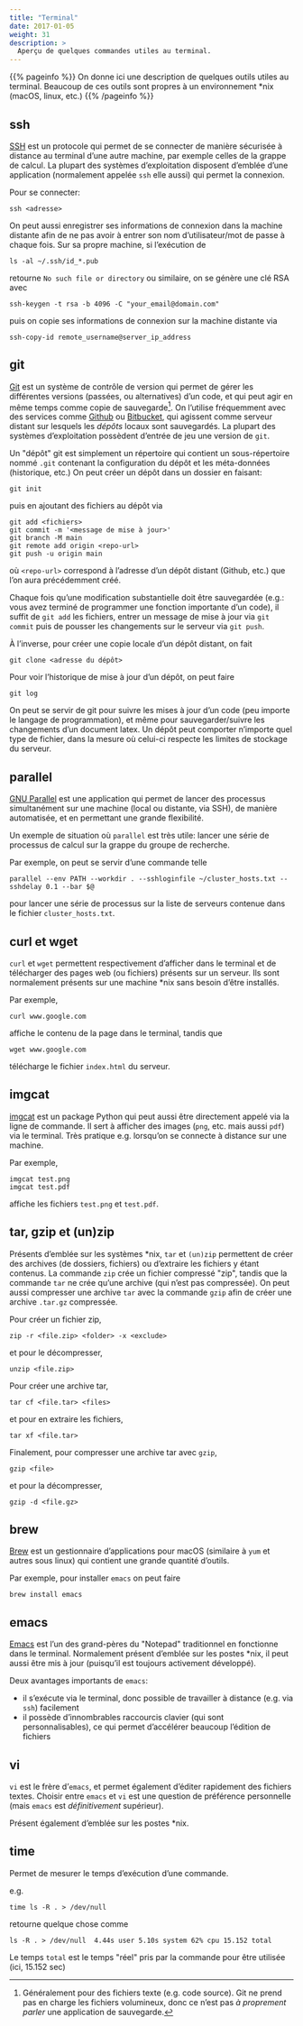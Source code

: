 ```yaml
---
title: "Terminal"
date: 2017-01-05
weight: 31
description: >
  Aperçu de quelques commandes utiles au terminal.
---
```


{{% pageinfo %}}
On donne ici une description de quelques outils utiles au terminal. Beaucoup de ces outils sont propres à un environnement *nix (macOS, linux, etc.)
{{% /pageinfo %}}

## ssh

[SSH](https://en.wikipedia.org/wiki/Secure_Shell) est un protocole qui permet de se connecter de manière sécurisée à distance au terminal d’une autre machine, par exemple celles de la grappe de calcul. La plupart des systèmes d’exploitation disposent d’emblée d’une application (normalement appelée `ssh` elle aussi) qui permet la connexion.

Pour se connecter:

```shell
ssh <adresse>
```

On peut aussi enregistrer ses informations de connexion dans la machine distante afin de ne pas avoir à entrer son nom d’utilisateur/mot de passe à chaque fois. Sur sa propre machine, si l’exécution de

```shell
ls -al ~/.ssh/id_*.pub
```

retourne `No such file or directory` ou similaire, on se génère une clé RSA avec

```shell
ssh-keygen -t rsa -b 4096 -C "your_email@domain.com"
```

puis on copie ses informations de connexion sur la machine distante via

```shell
ssh-copy-id remote_username@server_ip_address
```

## git

[Git](https://git-scm.com) est un système de contrôle de version qui permet de gérer les différentes versions (passées, ou alternatives) d’un code, et qui peut agir en même temps comme copie de sauvegarde[^1]. On l’utilise fréquemment avec des services comme [Github](https://github.com) ou [Bitbucket](https://bitbucket.org), qui agissent comme serveur distant sur lesquels les *dépôts* locaux sont sauvegardés. La plupart des systèmes d’exploitation possèdent d’entrée de jeu une version de `git`.

Un "dépôt" git est simplement un répertoire qui contient un sous-répertoire nommé `.git` contenant la configuration du dépôt et les méta-données (historique, etc.) On peut créer un dépôt dans un dossier en faisant:

```shell
git init
```

puis en ajoutant des fichiers au dépôt via
```shell
git add <fichiers>
git commit -m '<message de mise à jour>'
git branch -M main
git remote add origin <repo-url>
git push -u origin main
```

où `<repo-url>` correspond à l’adresse d’un dépôt distant (Github, etc.) que l’on aura précédemment créé.

Chaque fois qu’une modification substantielle doit être sauvegardée (e.g.: vous avez terminé de programmer une fonction importante d’un code), il suffit de `git add` les fichiers, entrer un message de mise à jour via `git commit` puis de pousser les changements sur le serveur via `git push`.

À l’inverse, pour créer une copie locale d’un dépôt distant, on fait

```shell
git clone <adresse du dépôt>
```

Pour voir l’historique de mise à jour d’un dépôt, on peut faire

```shell
git log
```

On peut se servir de git pour suivre les mises à jour d’un code (peu importe le langage de programmation), et même pour sauvegarder/suivre les changements d’un document latex. Un dépôt peut comporter n’importe quel type de fichier, dans la mesure où celui-ci respecte les limites de stockage du serveur.

[^1]: Généralement pour des fichiers texte (e.g. code source). Git ne prend pas en charge les fichiers volumineux, donc ce n’est pas *à proprement parler* une application de sauvegarde.


## parallel

[GNU Parallel](https://www.gnu.org/software/parallel/) est une application qui permet de lancer des processus simultanément sur une machine (local ou distante, via SSH), de manière automatisée, et en permettant une grande flexibilité.

Un exemple de situation où `parallel` est très utile: lancer une série de processus de calcul sur la grappe du groupe de recherche.

Par exemple, on peut se servir d’une commande telle

```shell
parallel --env PATH --workdir . --sshloginfile ~/cluster_hosts.txt --sshdelay 0.1 --bar $@
```

pour lancer une série de processus sur la liste de serveurs contenue dans le fichier `cluster_hosts.txt`.

## curl et wget

`curl` et `wget` permettent respectivement d’afficher dans le terminal et de télécharger des pages web (ou fichiers) présents sur un serveur. Ils sont normalement présents sur une machine *nix sans besoin d’être installés.

Par exemple,

```shell
curl www.google.com
```

affiche le contenu de la page dans le terminal, tandis que

```shell
wget www.google.com
```

télécharge le fichier `index.html` du serveur.

## imgcat

[imgcat](https://pypi.org/project/imgcat/) est un package Python qui peut aussi être directement appelé via la ligne de commande. Il sert à afficher des images (`png`, etc. mais aussi `pdf`) via le terminal. Très pratique e.g. lorsqu’on se connecte à distance sur une machine.

Par exemple,

```shell
imgcat test.png
imgcat test.pdf
```

affiche les fichiers `test.png` et `test.pdf`.

## tar, gzip et (un)zip

Présents d’emblée sur les systèmes *nix, `tar` et `(un)zip` permettent de créer des archives (de dossiers, fichiers) ou d’extraire les fichiers y étant contenus. La commande `zip` crée un fichier compressé "zip", tandis que la commande `tar` ne crée qu’une archive (qui n’est pas compressée). On peut aussi compresser une archive `tar` avec la commande `gzip` afin de créer une archive `.tar.gz` compressée.

Pour créer un fichier zip,

```shell
zip -r <file.zip> <folder> -x <exclude>
```

et pour le décompresser,

```shell
unzip <file.zip>
```

Pour créer une archive tar,

```shell
tar cf <file.tar> <files>
```

et pour en extraire les fichiers,

```shell
tar xf <file.tar>
```

Finalement, pour compresser une archive tar avec `gzip`,

```shell
gzip <file>
```

et pour la décompresser,

```shell
gzip -d <file.gz>
```

## brew

[Brew](https://brew.sh) est un gestionnaire d’applications pour macOS (similaire à `yum` et autres sous linux) qui contient une grande quantité d’outils.

Par exemple, pour installer `emacs` on peut faire

```shell
brew install emacs
```

## emacs

[Emacs](https://www.gnu.org/software/emacs/) est l’un des grand-pères du "Notepad" traditionnel en fonctionne dans le terminal. Normalement présent d’emblée sur les postes *nix, il peut aussi être mis à jour (puisqu’il est toujours activement développé).

Deux avantages importants de `emacs`:

* il s’exécute via le terminal, donc possible de travailler à distance (e.g. via `ssh`) facilement
* il possède d’innombrables raccourcis clavier (qui sont personnalisables), ce qui permet d’accélérer beaucoup l’édition de fichiers

## vi

`vi` est le frère d’`emacs`, et permet également d’éditer rapidement des fichiers textes. Choisir entre `emacs` et `vi` est une question de préférence personnelle (mais `emacs` est *définitivement* supérieur).

Présent également d’emblée sur les postes *nix.

## time

Permet de mesurer le temps d’exécution d’une commande.

e.g.

```shell
time ls -R . > /dev/null
```

retourne quelque chose comme

```shell
ls -R . > /dev/null  4.44s user 5.10s system 62% cpu 15.152 total
```

Le temps `total` est le temps "réel" pris par la commande pour être utilisée (ici, 15.152 sec)